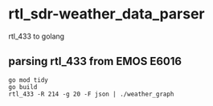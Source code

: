# rtl_sdr-weather_data_parser
rtl_433 to golang

## parsing rtl_433 from EMOS E6016

```
go mod tidy
go build
rtl_433 -R 214 -g 20 -F json | ./weather_graph 
```

